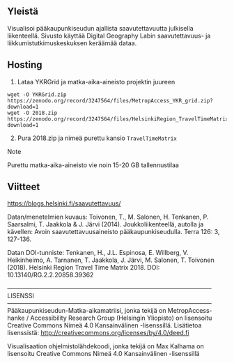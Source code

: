 ## Yleistä

Visualisoi pääkaupunkiseudun ajallista saavutettavuutta julkisella liikenteellä. Sivusto käyttää Digital Geography Labin saavutettavuus- ja liikkumistutkimuskeskuksen keräämää dataa.

## Hosting
1. Lataa YKRGrid ja matka-aika-aineisto projektin juureen
```
wget -O YKRGrid.zip https://zenodo.org/record/3247564/files/MetropAccess_YKR_grid.zip?download=1
wget -O 2018.zip https://zenodo.org/record/3247564/files/HelsinkiRegion_TravelTimeMatrix2018.zip?download=1
```

2. Pura 2018.zip ja nimeä purettu kansio `TravelTimeMatrix`

> [!NOTE]  
> Purettu matka-aika-aineisto vie noin 15-20 GB tallennustilaa

## Viitteet

https://blogs.helsinki.fi/saavutettavuus/

Datan/menetelmien kuvaus: Toivonen, T., M. Salonen, H. Tenkanen, P. Saarsalmi, T. Jaakkola & J. Järvi (2014). Joukkoliikenteellä, autolla ja kävellen: Avoin saavutettavuusaineisto pääkaupunkiseudulla. Terra 126: 3, 127-136.

Datan DOI-tunniste: Tenkanen, H., J.L. Espinosa, E. Willberg, V. Heikinheimo, A. Tarnanen, T. Jaakkola, J. Järvi, M. Salonen, T. Toivonen (2018). Helsinki Region Travel Time Matrix 2018. DOI: 10.13140/RG.2.2.20858.39362

—————————————————————————————————–
LISENSSI
—————————————————————————————————–
Pääkaupunkiseudun-Matka-aikamatriisi, jonka tekijä on MetropAccess-hanke / Accessibility Research Group (Helsingin Yliopisto) on lisensoitu Creative Commons Nimeä 4.0 Kansainvälinen -lisenssillä. Lisätietoa lisenssistä: http://creativecommons.org/licenses/by/4.0/deed.fi


Visualisaation ohjelmistolähdekoodi, jonka tekijä on Max Kalhama on lisensoitu Creative Commons Nimeä 4.0 Kansainvälinen -lisenssillä
